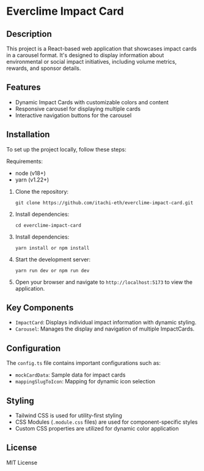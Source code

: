 # Everclime Impact Card

## Description

This project is a React-based web application that showcases impact cards in a carousel format. It's designed to display information about environmental or social impact initiatives, including volume metrics, rewards, and sponsor details.

## Features

- Dynamic Impact Cards with customizable colors and content
- Responsive carousel for displaying multiple cards
- Interactive navigation buttons for the carousel

## Installation

To set up the project locally, follow these steps:

Requirements:

- node (v18+)
- yarn (v1.22+)

1. Clone the repository:

   ```
   git clone https://github.com/itachi-eth/everclime-impact-card.git
   ```

2. Install dependencies:
   ```
   cd everclime-impact-card
   ```
3. Install dependencies:
   ```
   yarn install or npm install
   ```
4. Start the development server:
   ```
   yarn run dev or npm run dev
   ```
5. Open your browser and navigate to `http://localhost:5173` to view the application.

## Key Components

- `ImpactCard`: Displays individual impact information with dynamic styling.
- `Carousel`: Manages the display and navigation of multiple ImpactCards.

## Configuration

The `config.ts` file contains important configurations such as:

- `mockCardData`: Sample data for impact cards
- `mappingSlugToIcon`: Mapping for dynamic icon selection

## Styling

- Tailwind CSS is used for utility-first styling
- CSS Modules (`.module.css` files) are used for component-specific styles
- Custom CSS properties are utilized for dynamic color application

## License

MIT License
